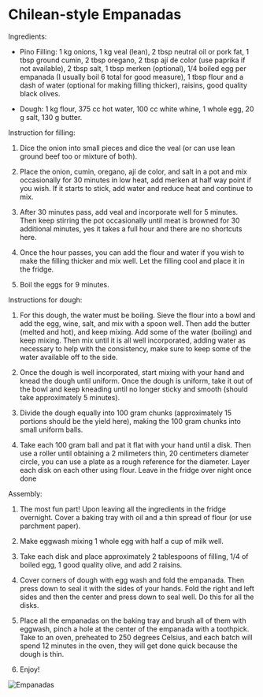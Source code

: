 # Chilean-style Empanadas
Ingredients:

+ Pino Filling: 1 kg onions, 1 kg veal (lean), 2 tbsp neutral oil or pork fat, 1 tbsp ground cumin, 2 tbsp oregano, 2 tbsp ají de color (use paprika if not available), 2 tbsp salt, 1 tbsp merken (optional), 1/4 boiled egg per empanada (I usually boil 6 total for good measure), 1 tbsp flour and a dash of water (optional for making filling thicker), raisins, good quality black olives.

+ Dough: 1 kg flour, 375 cc hot water, 100 cc white whine, 1 whole egg, 20 g salt, 130 g butter.

Instruction for filling:

1. Dice the onion into small pieces and dice the veal (or can use lean ground beef too or mixture of both). 

2. Place the onion, cumin, oregano, ají de color, and salt in a pot and mix occasionally for 30 minutes in low heat, add merken at half way point if you wish. If it starts to stick, add water and reduce heat and continue to mix.

3. After 30 minutes pass, add veal and incorporate well for 5 minutes. Then keep stirring the pot occasionally until meat is browned for 30 additional minutes, yes it takes a full hour and there are no shortcuts here.

4. Once the hour passes, you can add the flour and water if you wish to make the filling thicker and mix well. Let the filling cool and place it in the fridge.

5. Boil the eggs for 9 minutes.

Instructions for dough:

1. For this dough, the water must be boiling. Sieve the flour into a bowl and add the egg, wine, salt, and mix with a spoon well. Then add the butter (melted and hot), and keep mixing. Add some of the water (boiling) and keep mixing. Then mix until it is all well incorporated, adding water as necessary to help with the consistency, make sure to keep some of the water available off to the side.

2. Once the dough is well incorporated, start mixing with your hand and knead the dough until uniform. Once the dough is uniform, take it out of the bowl and keep kneading until no longer sticky and smooth (should take approximately 5 minutes).

3. Divide the dough equally into 100 gram chunks (approximately 15 portions should be the yield here), making the 100 gram chunks into small uniform balls.

4. Take each 100 gram ball and pat it flat with your hand until a disk. Then use a roller until obtaining a 2 milimeters thin, 20 centimeters diameter circle, you can use a plate as a rough reference for the diameter. Layer each disk on each other using flour. Leave in the fridge over night once done

Assembly:

1. The most fun part! Upon leaving all the ingredients in the fridge overnight. Cover a baking tray with oil and a thin spread of flour (or use parchment paper).

2. Make eggwash mixing 1 whole egg with half a cup of milk well.

3. Take each disk and place approximately 2 tablespoons of filling, 1/4 of boiled egg, 1 good quality olive, and add 2 raisins.

4. Cover corners of dough with egg wash and fold the empanada. Then press down to seal it with the sides of your hands. Fold the right and left sides and then the center and press down to seal well. Do this for all the disks. 

5. Place all the empanadas on the baking tray and brush all of them with eggwash, pinch a hole at the center of the empanada with a toothpick. Take to an oven, preheated to 250 degrees Celsius, and each batch will spend 12 minutes in the oven, they will get done quick because the dough is thin.

6. Enjoy!

![Empanadas](../media/empanadas.png "Empanadas")
